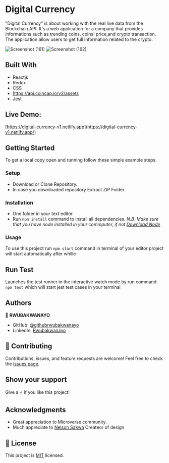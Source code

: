 # Digital Currency
"Digital Currency" is about working with the real live data from the Blockchain API. It's a web application for a company that provides informations such as trending coins, coins' price,and crypto transaction. The application allow users to get full information related to the crypto.


![Screenshot (161)](https://user-images.githubusercontent.com/68381641/175268436-73ef55d6-32cf-495a-90e4-fca4c244ea46.png)
![Screenshot (162)](https://user-images.githubusercontent.com/68381641/175268430-fd705ae5-91db-436c-91e2-0c3ff355af47.png)


## Built With
- Reactjs
- Redux
- CSS
- https://api.coincap.io/v2/assets
- Jest

## Live Demo:
[https://digital-currency-v1.netlify.app](https://digital-currency-v1.netlify.app/)

## Getting Started
To get a local copy open and running follow these simple example steps.
### Setup
- Download or Clone Repository.
- In case you downloaded repository Extract ZIP Folder.
### Installation
- One folder in your text editor.
- Run `npm install` command to install all dependencies.
*N.B: Make sure that you have node installed in your commputer, if not [Download Node](https://nodejs.org/en/)*
### Usage
To use this project run `npm start` command in terminal of your editor project will start automatically after whille
## Run Test
Launches the test runner in the interactive watch mode by run command `npm test` which will start jest test cases in your terminal
## Authors
:bust_in_silhouette: **RWUBAKWANAYO**
- GitHub: [@githubrwubakwanayo](https://github.com/RWUBAKWANAYO)
- LinkedIn: [Rwubakwanayo](https://www.linkedin.com/in/rwubakwanayo-olivier)

## :handshake: Contributing
Contributions, issues, and feature requests are welcome!
Feel free to check the [issues page](../../issues/).
## Show your support
Give a :star:️ if you like this project!
## Acknowledgments
-   Great appreciation to Microverse community.
-   Much appreciate to [ Nelson Sakwa](https://www.behance.net/sakwadesignstudio) Createor of design
## :memo: License
This project is [MIT](https://github.com/git/git-scm.com/blob/main/MIT-LICENSE.txt) licensed.
